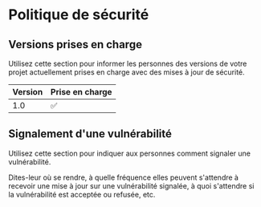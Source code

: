 # Politique de sécurité

## Versions prises en charge

Utilisez cette section pour informer les personnes des versions de votre projet actuellement prises en charge avec des mises à jour de sécurité.

| Version | Prise en charge    |
| ------- | ------------------ |
| 1.0     | :white_check_mark: |

## Signalement d'une vulnérabilité

Utilisez cette section pour indiquer aux personnes comment signaler une vulnérabilité.

Dites-leur où se rendre, à quelle fréquence elles peuvent s'attendre à recevoir une mise à jour sur une vulnérabilité signalée, à quoi s'attendre si la vulnérabilité est acceptée ou refusée, etc.
